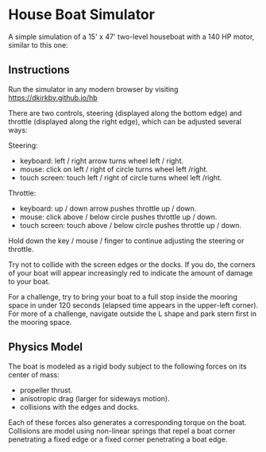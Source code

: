 # House Boat Simulator

A simple simulation of a 15' x 47' two-level houseboat with a 140 HP motor, similar to this one:



## Instructions

Run the simulator in any modern browser by visiting https://dkirkby.github.io/hb

There are two controls, steering (displayed along the bottom edge) and throttle (displayed along the right edge), which can be adjusted several ways:

Steering:
 - keyboard: left / right arrow turns wheel left / right.
 - mouse: click on left / right of circle turns wheel left /right.
 - touch screen: touch left / right of circle turns wheel left /right.

Throttle:
 - keyboard: up / down arrow pushes throttle up / down.
 - mouse: click above / below circle pushes throttle up / down.
 - touch screen: touch above / below circle pushes throttle up / down.

Hold down the key / mouse / finger to continue adjusting the steering or throttle.

Try not to collide with the screen edges or the docks.  If you do, the corners of your boat will appear increasingly red to indicate the amount of damage to your boat.

For a challenge, try to bring your boat to a full stop inside the mooring space in under 120 seconds (elapsed time appears in the upper-left corner).  For more of a challenge, navigate outside the L shape and park stern first in the mooring space.

## Physics Model

The boat is modeled as a rigid body subject to the following forces on its center of mass:
 - propeller thrust.
 - anisotropic drag (larger for sideways motion).
 - collisions with the edges and docks.

Each of these forces also generates a corresponding torque on the boat.  Collisions are model using non-linear springs that repel a boat corner penetrating a fixed edge or a fixed corner penetrating a boat edge.
